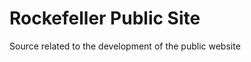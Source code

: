 Rockefeller Public Site
=======================
Source related to the development of the public website
